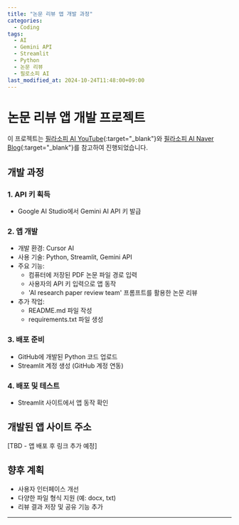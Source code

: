 ```yaml
---
title: "논문 리뷰 앱 개발 과정"
categories:
  - Coding
tags:
  - AI
  - Gemini API
  - Streamlit
  - Python
  - 논문 리뷰
  - 필로소피 AI
last_modified_at: 2024-10-24T11:48:00+09:00
---
```


# 논문 리뷰 앱 개발 프로젝트

이 프로젝트는 [필라소피 AI YouTube](https://www.youtube.com/watch?v=CFUJu6vFjvo&list=PLl9QCQZV6r3owpxndc4RN7Wgk9mCmTfU3){:target="_blank"}와 [필라소피 AI Naver Blog](https://cafe.naver.com/philosophyai/22){:target="_blank"}를 참고하여 진행되었습니다.

## 개발 과정

### 1. API 키 획득
- Google AI Studio에서 Gemini AI API 키 발급

### 2. 앱 개발
- 개발 환경: Cursor AI
- 사용 기술: Python, Streamlit, Gemini API
- 주요 기능:
  - 컴퓨터에 저장된 PDF 논문 파일 경로 입력
  - 사용자의 API 키 입력으로 앱 동작
  - 'AI research paper review team' 프롬프트를 활용한 논문 리뷰
- 추가 작업:
  - README.md 파일 작성
  - requirements.txt 파일 생성

### 3. 배포 준비
- GitHub에 개발된 Python 코드 업로드
- Streamlit 계정 생성 (GitHub 계정 연동)

### 4. 배포 및 테스트
- Streamlit 사이트에서 앱 동작 확인

## 개발된 앱 사이트 주소
[TBD - 앱 배포 후 링크 추가 예정]

## 향후 계획
- 사용자 인터페이스 개선
- 다양한 파일 형식 지원 (예: docx, txt)
- 리뷰 결과 저장 및 공유 기능 추가

---
